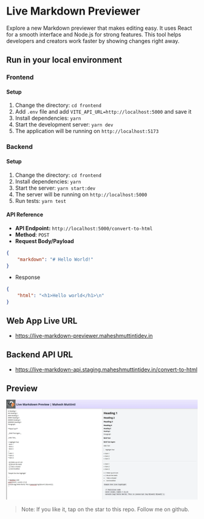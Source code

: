 # Live Markdown Previewer
Explore a new Markdown previewer that makes editing easy. It uses React for a smooth interface and Node.js for strong features. This tool helps developers and creators work faster by showing changes right away.


## Run in your local environment

### Frontend

#### Setup

1. Change the directory: `cd frontend`
2. Add `.env` file and add `VITE_API_URL=http://localhost:5000` and save it
3. Install dependencies: `yarn`
4. Start the development server: `yarn dev`
5. The application will be running on `http://localhost:5173`


### Backend

#### Setup

1. Change the directory: `cd frontend`
2. Install dependencies: `yarn`
3. Start the server: `yarn start:dev`
4. The server will be running on `http://localhost:5000`
5. Run tests: `yarn test`

#### API Reference

- **API Endpoint:** `http://localhost:5000/convert-to-html`
- **Method**: `POST`
- **Request Body/Payload**
```json
{
    "markdown": "# Hello World!"
}
```
- Response
```json
{
    "html": "<h1>Hello world</h1>\n"
}
```


## Web App Live URL

- https://live-markdown-previewer.maheshmuttintidev.in

## Backend API URL

- https://live-markdown-api.staging.maheshmuttintidev.in/convert-to-html

## Preview

![Image](/frontend/public/banner_image.webp)


> Note: If you like it, tap on the star to this repo. Follow me on github.
